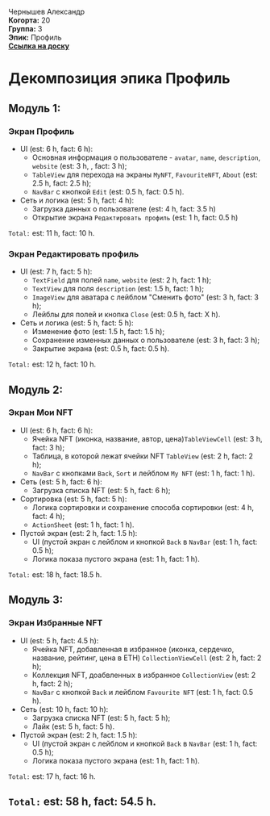 Чернышев Александр\
<b>Когорта:</b> 20\
<b>Группа:</b> 3\
<b>Эпик:</b> Профиль\
<b>[Ссылка на доску](https://github.com/users/alrche/projects/1/views/1)</b>

# Декомпозиция эпика Профиль

## Модуль 1:
### Экран Профиль
- UI (est: 6 h, fact: 6 h):
    - Основная информация о пользователе - `avatar`, `name`, `description`, `website` (est: 3 h, , fact: 3 h);
    - `TableView` для перехода на экраны `MyNFT`, `FavouriteNFT`, `About` (est: 2.5 h, fact: 2.5 h);
    - `NavBar` с кнопкой `Edit` (est: 0.5 h, fact: 0.5 h).
- Сеть и логика (est: 5 h, fact: 4 h):
    - Загрузка данных о пользователе (est: 4 h, fact: 3.5 h)
    - Открытие экрана `Редактировать профиль` (est: 1 h, fact: 0.5 h)

`Total:` est: 11 h, fact: 10 h.

### Экран Редактировать профиль
- UI (est: 7 h, fact: 5 h):
    - `TextField` для полей `name`, `website` (est: 2 h, fact: 1 h);
    - `TextView` для поля `description` (est: 1.5 h, fact: 1 h);
    - `ImageView` для аватара с лейблом "Сменить фото" (est: 3 h, fact: 3 h);
    - Лейблы для полей и кнопка `Close` (est: 0.5 h, fact: X h).
- Сеть и логика (est: 5 h, fact: 5 h):
    - Изменение фото (est: 1.5 h, fact: 1.5 h);
    - Сохранение изменных данных о пользователе (est: 3 h, fact: 3 h);
    - Закрытие экрана (est: 0.5 h, fact: 0.5 h).

`Total:` est: 12 h, fact: 10 h.

## Модуль 2:
### Экран Мои NFT
- UI (est: 6 h, fact: 6 h):
    - Ячейка NFT (иконка, название, автор, цена)`TableViewCell` (est: 3 h, fact: 3 h);
    - Таблица, в которой лежат ячейки NFT `TableView` (est: 2 h, fact: 2 h);
    - `NavBar` с кнопками `Back`, `Sort` и лейблом `My NFT` (est: 1 h, fact: 1 h).
- Сеть (est: 5 h, fact: 6 h):
    - Загрузка списка NFT (est: 5 h, fact: 6 h);
- Сортировка (est: 5 h, fact: 5 h):
    - Логика сортировки и сохранение способа сортировки (est: 4 h, fact: 4 h);
    - `ActionSheet` (est: 1 h, fact: 1 h).
- Пустой экран (est: 2 h, fact: 1.5 h):
    - UI (пустой экран с лейблом и кнопкой `Back` в `NavBar` (est: 1 h, fact: 0.5 h);
    - Логика показа пустого экрана (est: 1 h, fact: 1 h).
    
`Total:` est: 18 h, fact: 18.5 h.

## Модуль 3:
### Экран Избранные NFT
- UI (est: 5 h, fact: 4.5 h):
    - Ячейка NFT, добавленная в избранное (иконка, сердечко, название, рейтинг, цена в ETH) `CollectionViewCell` (est: 2 h, fact: 2 h);
    - Коллекция NFT, доабвленных в избранное `CollectionView` (est: 2 h, fact: 2 h);
    - `NavBar` с кнопкой `Back` и лейблом `Favourite NFT` (est: 1 h, fact: 0.5 h).
- Сеть (est: 10 h, fact: 10 h):
    - Загрузка списка NFT (est: 5 h, fact: 5 h);
    - Лайк (est: 5 h, fact: 5 h).
- Пустой экран (est: 2 h, fact: 1.5 h):
    - UI (пустой экран с лейблом и кнопкой `Back` в `NavBar` (est: 1 h, fact: 0.5 h);
    - Логика показа пустого экрана (est: 1 h, fact: 1 h).

`Total:` est: 17 h, fact: 16 h.
    
## `Total:` est: 58 h, fact: 54.5 h.
